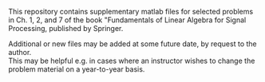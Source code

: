 This repository contains supplementary matlab files for selected problems in Ch. 1, 2, and 7 of the book 
"Fundamentals of Linear Algebra for Signal Processing, published by Springer.

Additional or new files may be added at some future date, by request to the author.  
This may be helpful e.g. in cases where an instructor wishes to change the problem material on a year-to-year basis.
